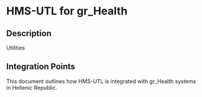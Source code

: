 # HMS-UTL for gr_Health

## Description

Utilities

## Integration Points

This document outlines how HMS-UTL is integrated with gr_Health systems in Hellenic Republic.
